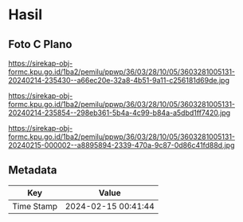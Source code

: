 # Hasil

## Foto C Plano

https://sirekap-obj-formc.kpu.go.id/1ba2/pemilu/ppwp/36/03/28/10/05/3603281005131-20240214-235430--a66ec20e-32a8-4b51-9a11-c256181d69de.jpg

https://sirekap-obj-formc.kpu.go.id/1ba2/pemilu/ppwp/36/03/28/10/05/3603281005131-20240214-235854--298eb361-5b4a-4c99-b84a-a5dbd1ff7420.jpg

https://sirekap-obj-formc.kpu.go.id/1ba2/pemilu/ppwp/36/03/28/10/05/3603281005131-20240215-000002--a8895894-2339-470a-9c87-0d86c41fd88d.jpg


## Metadata

| Key        | Value               |
| ---------- | ------------------- |
| Time Stamp | 2024-02-15 00:41:44 |



